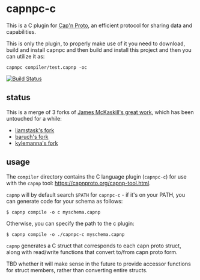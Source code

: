 capnpc-c
========

This is a C plugin for [Cap'n Proto](http://kentonv.github.io/capnproto), an
efficient protocol for sharing data and capabilities.

This is only the plugin, to properly make use of it you need to download, build
and install capnpc and then build and install this project and then you can
utilize it as:

    capnpc compiler/test.capnp -oc

[![Build Status](https://travis-ci.org/liamstask/c-capnproto.svg?branch=master)](https://travis-ci.org/liamstask/c-capnproto)

## status

This is a merge of 3 forks of [James McKaskill's great
work](https://github.com/jmckaskill/c-capnproto), which has been untouched for
a while:

- [liamstask's fork](https://github.com/liamstask/c-capnproto)
- [baruch's fork](https://github.com/baruch/c-capnproto)
- [kylemanna's fork](https://github.com/kylemanna/c-capnproto)


## usage

The `compiler` directory contains the C language plugin (`capnpc-c`) for use with the `capnp` tool: https://capnproto.org/capnp-tool.html.

`capnp` will by default search `$PATH` for `capnpc-c` - if it's on your PATH, you can generate code for your schema as follows:

    $ capnp compile -o c myschema.capnp

Otherwise, you can specify the path to the c plugin:

    $ capnp compile -o ./capnpc-c myschema.capnp

`capnp` generates a C struct that corresponds to each capn proto struct, along with read/write functions that convert to/from capn proto form.

TBD whether it will make sense in the future to provide accessor functions for struct members, rather than converting entire structs.
